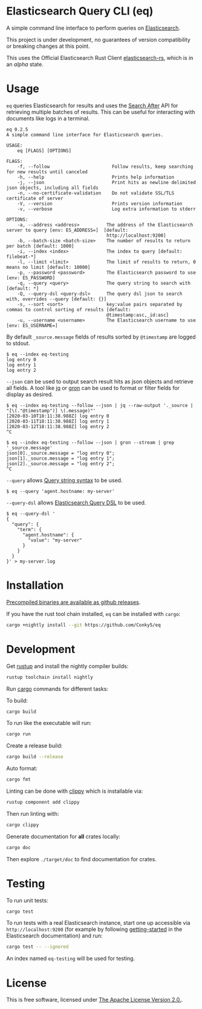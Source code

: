 # Elasticsearch Query CLI (eq)

A simple command line interface to perform queries on
[Elasticsearch](https://github.com/elastic/elasticsearch).

This project is under development, no guarantees of version compatibility or
breaking changes at this point.

This uses the Official Elasticsearch Rust Client
[elasticsearch-rs](https://github.com/elastic/elasticsearch-rs), which is in an
*alpha* state.

# Usage

`eq` queries Elasticsearch for results and uses the [Search
After](https://www.elastic.co/guide/en/elasticsearch/reference/7.6/search-request-body.html#request-body-search-search-after)
API for retrieving multiple batches of results. This can be useful for
interacting with documents like logs in a terminal.

```
eq 0.2.5
A simple command line interface for Elasticsearch queries.

USAGE:
    eq [FLAGS] [OPTIONS]

FLAGS:
    -f, --follow                       Follow results, keep searching for new results until canceled
    -h, --help                         Prints help information
    -j, --json                         Print hits as newline delimited json objects, including all fields
    -n, --no-certificate-validation    Do not validate SSL/TLS certificate of server
    -V, --version                      Prints version information
    -v, --verbose                      Log extra information to stderr

OPTIONS:
    -a, --address <address>          The address of the Elasticsearch server to query [env: ES_ADDRESS=]  [default:
                                     http://localhost:9200]
    -b, --batch-size <batch-size>    The number of results to return per batch [default: 1000]
    -i, --index <index>              The index to query [default: filebeat-*]
    -l, --limit <limit>              The limit of results to return, 0 means no limit [default: 10000]
    -p, --password <password>        The Elasticsearch password to use [env: ES_PASSWORD]
    -q, --query <query>              The query string to search with [default: *]
    -Q, --query-dsl <query-dsl>      The query dsl json to search with, overrides --query [default: {}]
    -s, --sort <sort>                key:value pairs separated by commas to control sorting of results [default:
                                     @timestamp:asc,_id:asc]
    -u, --username <username>        The Elasticsearch username to use [env: ES_USERNAME=]
```

By default `_source.message` fields of results sorted by `@timestamp` are
logged to stdout.

```console
$ eq --index eq-testing
log entry 0
log entry 1
log entry 2
```

`--json` can be used to output search result hits as json objects and retrieve
all fields. A tool like [jq](https://stedolan.github.io/jq/) or
[gron](https://github.com/tomnomnom/gron) can be used to format or filter
fields for display as desired.

```console
$ eq --index eq-testing --follow --json | jq --raw-output '._source | "[\(."@timestamp")] \(.message)"'
[2020-03-10T18:11:38.988Z] log entry 0
[2020-03-11T18:11:38.988Z] log entry 1
[2020-03-12T18:11:38.988Z] log entry 2
^C

$ eq --index eq-testing --follow --json | gron --stream | grep '_source.message'
json[0]._source.message = "log entry 0";
json[1]._source.message = "log entry 1";
json[2]._source.message = "log entry 2";
^C
```

`--query` allows [Query string
syntax](https://www.elastic.co/guide/en/elasticsearch/reference/current/query-dsl-query-string-query.html#query-string-syntax)
to be used.

```console
$ eq --query 'agent.hostname: my-server'
```

`--query-dsl` allows [Elasticsearch Query
DSL](https://www.elastic.co/guide/en/elasticsearch/reference/7.6/query-dsl.html)
to be used.

```console
$ eq --query-dsl '
{
  "query": {
    "term": {
      "agent.hostname": {
        "value": "my-server"
      }
    }
  }
}' > my-server.log
```

# Installation

[Precompiled binaries are available as github releases](https://github.com/Conky5/eq/releases).

If you have the rust tool chain installed, `eq` can be installed with
`cargo`:

```sh
cargo +nightly install --git https://github.com/Conky5/eq
```

# Development

Get [rustup](https://rustup.rs) and install the nightly compiler builds:

```sh
rustup toolchain install nightly
```

Run [cargo](https://doc.rust-lang.org/cargo/) commands for different tasks:

To build:

```sh
cargo build
```

To run like the executable will run:

```sh
cargo run
```

Create a release build:

```sh
cargo build --release
```

Auto format:

```sh
cargo fmt
```

Linting can be done with [clippy](https://github.com/rust-lang/rust-clippy)
which is installable via:

```sh
rustup component add clippy
```

Then run linting with:

```sh
cargo clippy
```

Generate documentation for **all** crates locally:

```sh
cargo doc
```

Then explore `./target/doc` to find documentation for crates.

# Testing

To run unit tests:

```sh
cargo test
```

To run tests with a real Elasticsearch instance, start one up accessible via
`http://localhost:9200` (for example by following [getting-started][] in the
Elasticsearch documentation) and run:

```sh
cargo test -- --ignored
```

An index named `eq-testing` will be used for testing.

[getting-started]: https://www.elastic.co/guide/en/elasticsearch/reference/current/getting-started-install.html#run-elasticsearch-local

# License

This is free software, licensed under [The Apache License Version 2.0.](LICENSE).

